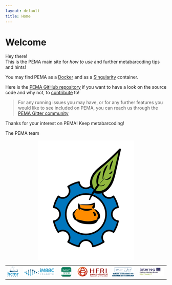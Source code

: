 ```yaml
---
layout: default
title: Home
---
```


# Welcome


<p class="message">

  Hey there! <br />
  This is the PEMA main site for <i>how to use</i> and further metabarcoding tips and hints! <br />
  
</p>


You may find PEMA as a [Docker](https://hub.docker.com/r/hariszaf/pema) and as a [Singularity](https://singularity-hub.org/collections/2295) container.


Here is the [PEMA GitHub repository](https://github.com/hariszaf/pema) if you want to have a look on the source code and why not, to [contribute](https://github.com/hariszaf/pema/blob/master/CONTRIBUTING.md) to!


> For any running issues you may have, or for any further features you would like to see included on PEMA, you can reach us through the [PEMA Gitter community](https://gitter.im/pema-helpdesk/community#)

Thanks for your interest on PEMA!
Keep metabarcoding!

The PEMA team

<p align="center">
<img src="public/pema_logo.png" alt="drawing" style="width:300px;"/>
</p>


<table><tr>
  <td><a href="https://https://www.hcmr.gr/en/"><img src="public/hcmr.png" alt="Drawing" style="width: 50px;"/> 
  <td><a href="http://imbbc.hcmr.gr/"><img src="public/imbbc_logo.png" alt="Drawing" style="width: 150px;"/> 
  <td><a href= "https://http://prego.hcmr.gr/"><img src="public/lab42open.png" width="60" />
  <td><a href="https://www.elidek.gr/en/homepage/"><img src="public/hfri.png" width="140" />
  <td><a href="http://www.gsrt.gr/central.aspx?sId=119I428I1089I323I488743"><img src="public/gsrt.png" width="100" />
  <td><a href="https://reconnect.hcmr.gr/"><img src="public/Acronym_Environment_RECONNECT-4_1.jpg" width="120" />
